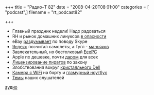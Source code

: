 +++
title = "Радио–Т 82"
date = "2008-04-20T08:01:00"
categories = [ "podcast",]
filename = "rt_podcast82"

+++

- Главный праздник недели! Надо радоваться
- RH и рынок домашних линуксов [в опасности](http://soft.compulenta.ru/354858/)
- eBay [раздумывает](http://business.compulenta.ru/354864/) по поводу Skype
- [Яндекс](http://net.compulenta.ru/354540/) посчитал самолеты, а Гугл - [маньяков](http://net.compulenta.ru/354472/)
- Завлекательный, но бестолковый [EeePC](http://hard.compulenta.ru/354765/)
- Apple по дешевке, почти [даром](http://hard.compulenta.ru/354429/) для всех
- [Лицензирование пиратов](http://habrahabr.ru/blog/lenta/40118.html) по закону
- Злобствования вокруг [кристалльного Dell](http://www.engadget.com/2008/04/18/dells-22-inch-crystal-lcd-monitor-gets-reviewed-panned/)
- [Камера с WiFi](http://itc.ua/node/31184) на борту и [гламурный ноутбук](http://www.engadget.com/2008/04/15/lenovos-ideapad-u110-coming-soon-to-the-us/)
- [Темы](/p/2008/04/15/prep-82/) наших слушателей

[аудио](https://cdn.radio-t.com/rt_podcast82.mp3)
<audio src="https://cdn.radio-t.com/rt_podcast82.mp3" preload="none"></audio>
